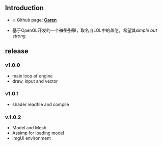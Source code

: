 ## Introduction

- :fire: Github page: [**Garen**](https://github.com/593413198/Garen)

- 基于OpenGL开发的一个~~微型引擎~~，取名自LOL中的盖伦，希望其*simple but strong*.

## release

### v1.0.0
- main loop of engine
- draw, input and vector

### v1.0.1
- shader readfile and compile

### v.1.0.2
- Model and Mesh
- Assimp for loading model
- imgUI environment
